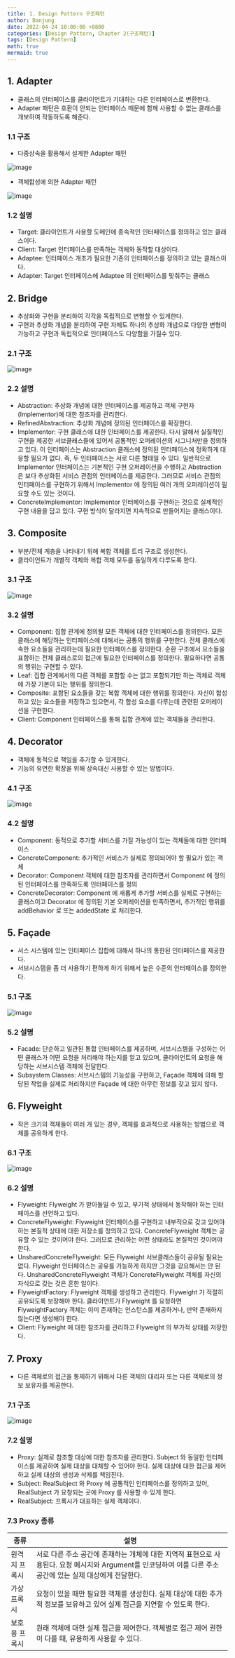```yaml
---
title: 1. Design Pattern 구조패턴
author: Banjung
date: 2022-04-24 10:00:00 +0800
categories: [Design Pattern, Chapter 2(구조패턴)]
tags: [Design Pattern]
math: true
mermaid: true
---
```


## 1. Adapter
- 클래스의 인터페이스를 클라이언트가 기대하는 다른 인터페이스로 변환한다.
- Adapter 패턴은 호환이 안되는 인터페이스 때문에 함께 사용할 수 없는 클래스를 개보하여 작동하도록 해준다.

### 1.1 구조
- 다중상속을 활용해서 설계한 Adapter 패턴

![image](/assets/img/DesignPattern/Adapter1.png)

- 객체합성에 의한 Adapter 패턴

![image](/assets/img/DesignPattern/Adapter2.png)

### 1.2 설명
- Target: 클라이언트가 사용할 도메인에 종속적인 인터페이스를 정의하고 있는 클래스이다.
- Client: Target 인터페이스를 만족하는 객체와 동작할 대상이다.
- Adaptee: 인터페이스 개조가 필요한 기존의 인터페이스를 정의하고 있는 클래스이다.
- Adapter: Target 인터페이스에 Adaptee 의 인터페이스를 맞춰주는 클래스

## 2. Bridge
- 추상화와 구현을 분리하여 각각을 독립적으로 변형할 수 있게한다.
- 구현과 추상화 개념을 분리하여 구현 자체도 하나의 추상화 개념으로 다양한 변형이 가능하고 구현과 독립적으로 인터페이스도 다양함을 가질수 있다.

### 2.1 구조

![image](/assets/img/DesignPattern/Bridge.PNG)

### 2.2 설명
- Abstraction: 추상화 개념에 대한 인터페이스를 제공하고 객체 구현자(Implementor)에 대한 참조자를 관리한다.
- RefinedAbstraction: 추상화 개념에 정의된 인터페이스를 확장한다.
- Implementor: 구현 클래스에 대한 인터페이스를 제공한다. 다시 말해서 실질적인 구현을 제공한 서브클래스들에 있어서 공통적인 오퍼레이션의 시그니처만을 정의하고 있다. 이 인터페이스는 Abstraction 클래스에 정의된 인터페이스에 정확하게 대응할 필요가 없다. 즉, 두 인터페이스는 서로 다른 형태일 수 있다. 일반적으로 Implementor 인터페이스는 기본적인 구현 오퍼레이션을 수행하고 Abstraction 은 보다 추상화된 서비스 관점의 인터페이스를 제공한다. 그러므로 서비스 관점의 인터페이스를 구현하기 위해서 Implementor 에 정의된 여러 개의 오퍼레이션이 필요할 수도 있는 것이다.
- ConcreteImplementor: Implementor 인터페이스를 구현하는 것으로 실제적인 구현 내용을 담고 있다. 구현 방식이 달라지면 지속적으로 만들어지는 클래스이다.

## 3. Composite
- 부분/전체 계층을 나타내기 위해 복합 객체를 트리 구조로 생성한다.
- 클라이언트가 개별적 객체와 복합 객체 모두를 동일하게 다루도록 한다.

### 3.1 구조

![image](/assets/img/DesignPattern/Composite.PNG)

### 3.2 설명
- Component: 집합 관계에 정의될 모든 객체에 대한 인터페이스를 정의한다. 모든 클래스에 해당하는 인터페이스에 대해서는 공통의 행위를 구현한다. 전체 클래스에 속한 요소들을 관리하는데 필요한 인터페이스를 정의한다. 순환 구조에서 요소들을 표함하는 전체 클래스로의 접근에 필요한 인터페이스를 정의한다. 필요하다면 공통의 행위는 구현할 수 있다.
- Leaf: 집합 관계에서의 다른 객체를 포함할 수는 없고 포함되기만 하는 객체로 객체에 가장 기본이 되는 행위를 정의한다.
- Composite: 포함된 요소들을 갖는 복합 객체에 대한 행위를 정의한다. 자신이 합성하고 있는 요소들을 저장하고 있으면서, 각 합성 요소를 다루는데 관련된 오퍼레이션을 구현한다.
- Client: Component 인터페이스를 통해 집합 관계에 있는 객체들을 관리한다.

## 4. Decorator
- 객체에 동적으로 책임을 추가할 수 있게한다.
- 기능의 유연한 확장을 위해 상속대신 사용할 수 있는 방법이다.

### 4.1 구조

![image](/assets/img/DesignPattern/Decorator.png)

### 4.2 설명
- Component: 동적으로 추가할 서비스를 가질 가능성이 있는 객체들에 대한 인터페이스
- ConcreteComponent: 추가적인 서비스가 실제로 정의되어야 할 필요가 있는 객체
- Decorator: Component 객체에 대한 참조자를 관리하면서 Component 에 정의된 인터페이스를 만족하도록 인터페이스를 정의
- ConcreteDecorator: Component 에 새롭게 추가할 서비스를 실제로 구현하는 클래스이고 Decorator 에 정의된 기본 오퍼레이션을 만족하면서, 추가적인 행위를 addBehavior 로 또는 addedState 로 처리한다.

## 5. Façade
- 서스 시스템에 있는 인터페이스 집합에 대해서 하나의 통한된 인터페이스를 제공한다.
- 서브시스템을 좀 더 사용하기 편하게 하기 위해서 높은 수준의 인터패이스를 정의한다.

### 5.1 구조

![image](/assets/img/DesignPattern/facade.png)

### 5.2 설명
- Facade: 단순하고 일관된 통합 인터페이스를 제공하며, 서브시스템을 구성하는 어떤 클래스가 어떤 요청을 처리해야 하는지를 알고 있으며, 클라이언트의 요청을 해당하는 서브시스템 객체에 전달한다.
- Subsystem Classes: 서브시스템의 기능성을 구현하고, Façade 객체에 의해 할당된 작업을 실제로 처리하지만 Façade 에 대한 아무런 정보를 갖고 있지 않다.

## 6. Flyweight
- 작은 크기의 객체들이 여러 개 있는 경우, 객체를 효과적으로 사용하는 방법으로 객체를 공유하게 한다.

### 6.1 구조

![image](/assets/img/DesignPattern/Flyweight.png)

### 6.2 설명
- Flyweight: Flyweight 가 받아들일 수 있고, 부가적 상태에서 동작해야 하는 인터페이스를 선언하고 있다.
- ConcreteFlyweight: Flyweight 인터페이스를 구현하고 내부적으로 갖고 있어야 하는 본질적 상태에 대한 저장소를 정의하고 있다. ConcreteFlyweight 객체는 공유할 수 있는 것이어야 한다. 그러므로 관리하는 어떤 상태라도 본질적인 것이어야 한다.
- UnsharedConcreteFlyweight: 모든 Flyweight 서브클래스들이 공유될 필요는 없다. Flyweight 인터페이스는 공유를 가능하게 하지만 그것을 강요해서는 안 된다. UnsharedConcreteFlyweight 객체가 ConcreteFlyweight 객체를 자신의 자식으로 갖는 것은 흔한 일이다.
- FlyweightFactory: Flyweight 객체를 생성하고 관리한다. Flyweight 가 적절히 공유되도록 보장해야 한다. 클라이언트가 Flyweight 를 요청하면 FlyweightFactory 객체는 이미 존재하는 인스턴스를 제공하거나, 만약 존재하지 않는다면 생성해야 한다.
- Client: Flyweight 에 대한 참조자를 관리하고 Flyweight 의 부가적 상태를 저장한다.

## 7. Proxy
- 다른 객체로의 접근을 통제하기 위해서 다른 객체의 대리자 또는 다른 객체로의 정보 보유자를 제공한다.

### 7.1 구조

![image](/assets/img/DesignPattern/Proxy.png)

### 7.2 설명
- Proxy: 실제로 참조할 대상에 대한 참조자를 관리한다. Subject 와 동일한 인터페이스를 제공하여 실제 대상을 대체할 수 있어야 한다. 실제 대상에 대한 접근을 제어하고 실제 대상의 생성과 삭제를 책임진다.
- Subject: RealSubject 와 Proxy 에 공통적인 인터페이스를 정의하고 있어, RealSubject 가 요청되는 곳에 Proxy 를 사용할 수 있게 한다.
- RealSubject: 프록시가 대표하는 실제 객체이다.

### 7.3 Proxy 종류

|종류|설명|
|-----------|-----------|
|원격지 프록시|서로 다른 주소 공간에 존재하는 개체에 대한 지역적 표현으로 사용된다. 요청 메시지와 Argument를 인코딩하여 이를 다른 주소 공간에 있는 실제 대상에게 전달한다.|
|가상 프록시|요청이 있을 때만 필요한 객체를 생성한다. 실제 대상에 대한 추가적 정보를 보유하고 있어 실제 접근을 지연할 수 있도록 한다.|
|보호용 프록시|원래 객체에 대한 실제 접근을 제어한다. 객체별로 접근 제어 권한이 다를 때, 유용하게 사용할 수 있다.|
